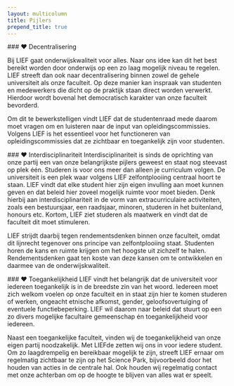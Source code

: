 ```yaml
---
layout: multicolumn
title: Pijlers
prepend_title: true
---
```

<div markdown="block">
### ❤️ Decentralisering

Bij LIEF gaat onderwijskwaliteit voor alles. Naar ons idee kan dit het best bereikt worden door onderwijs op een zo laag mogelijk niveau te regelen. LIEF streeft dan ook naar decentralisering binnen zowel de gehele universiteit als onze faculteit. Op deze manier kan inspraak van studenten en medewerkers die dicht op de praktijk staan direct worden verwerkt. Hierdoor wordt bovenal het democratisch karakter van onze faculteit bevorderd.

Om dit te bewerkstelligen vindt LIEF dat de studentenraad mede daarom moet vragen om en luisteren naar de input van opleidingscommissies. Volgens LIEF is het essentieel voor het functioneren van opleidingscommissies dat ze zichtbaar en toegankelijk zijn voor studenten.

</div>
<div markdown="block">
### ❤️ Interdisciplinariteit
Interdisciplinariteit is sinds de oprichting van onze partij een van onze belangrijkste pijlers geweest en staat nog steevast op plek één. Studeren is voor ons meer dan alleen je curriculum volgen. De universiteit is een plek waar volgens LIEF zelfontplooiing centraal hoort te staan. LIEF vindt dat elke student hier zijn eigen invulling aan moet kunnen geven en dat beleid hier zoveel mogelijk ruimte voor moet bieden. Denk hierbij aan interdisciplinariteit in de vorm van extracurriculaire activiteiten, zoals een bestuursjaar, een raadsjaar, minoren, studeren in het buitenland, honours etc. Kortom, LIEF ziet studeren als maatwerk en vindt dat de faculteit dit moet stimuleren.

LIEF strijdt daarbij tegen rendementsdenken binnen onze faculteit, omdat dit lijnrecht tegenover ons principe van zelfontplooiing staat. Studenten horen de kans en ruimte krijgen om het hoogste uit zichzelf te halen. Rendementsdenken gaat ten koste van deze kansen om te ontwikkelen en daarmee van de onderwijskwaliteit.
</div>
<div markdown="block">
### ❤️ Toegankelijkheid
LIEF vindt het belangrijk dat de universiteit voor iedereen toegankelijk is in de breedste zin van het woord. Iedereen moet zich welkom voelen op onze faculteit en in staat zijn hier te komen studeren of werken, ongeacht etnische afkomst, gender, geloofsovertuiging of eventuele functiebeperking. LIEF wil daarom naar beleid dat stuurt op een zo divers mogelijke facultaire gemeenschap én toegankelijkheid voor iedereen.

Naast een toegankelijke faculteit, vinden wij de toegankelijkheid van onze eigen partij noodzakelijk. Met LIEFde zetten wij ons in voor iedere student. Om zo laagdrempelig en bereikbaar mogelijk te zijn, streeft LIEF ernaar om regelmatig zichtbaar te zijn op het Science Park, bijvoorbeeld door het houden van acties in de centrale hal. Ook houden wij regelmatig contact met onze achterban om op de hoogte te blijven van alles wat er speelt.
</div>

